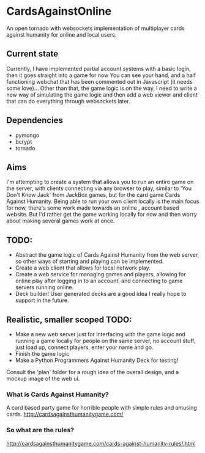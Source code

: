 # CardsAgainstOnline
An open tornado with websockets implementation of multiplayer cards against humanity for online and local users.

## Current state
Currently, I have implemented partial account systems with a basic login, then it goes straight into a game for now
You can see your hand, and a half functioning webchat that has been commented out in Javascript (it needs some love)...
Other than that, the game logic is on the way, I need to write a new way of simulating the game logic and then add a web viewer and client that can do everything through websockets later.

## Dependencies
- pymongo
- bcrypt
- tornado

## Aims
I'm attempting to create a system that allows you to run an entire game on the server, with clients connecting via any browser to play, similar to 'You Don't Know Jack' from JackBox games, but for the card game Cards Against Humanity.
Being able to run your own client locally is the main focus for now, there's some work made towards an online , account based website. But I'd rather get the game working locally for now and then worry about making several games work at once.


## TODO:
- Abstract the game logic of Cards Against Humanity from the web server, so other ways of starting and playing can be implemented.
- Create a web client that allows for local network play.
- Create a web service for managing games and players, allowing for online play after logging in to an account, and connecting to game servers running online.
- Deck builder! User generated decks are a good idea I really hope to support in the future. 

## Realistic, smaller scoped TODO:
- Make a new web server just for interfacing with the game logic and running a game locally for people on the same server, no account stuff, just load up, connect players, enter your name and go.
- Finish the game logic
- Make a Python Programmers Against Humanity Deck for testing!

Consult the 'plan' folder for a rough idea of the overall design, and a mockup image of the web ui.

### What is Cards Against Humanity?
A card based party game for horrible people with simple rules and amusing cards.
http://cardsagainsthumanitygame.com/
### So what are the rules?
http://cardsagainsthumanitygame.com/cards-against-humanity-rules/.html

